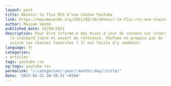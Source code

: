 ```yaml
---
layout: post
title: Obtenir le flux RSS d’une chaîne YouTube
link: https://maximevende.org/2021/08/10/obtenir-le-flux-rss-une-chaine-youtube
author: Maxime Vendé
published_date: 10/08/2021
description: Pour être informé·e des mises à jour de contenu sur internet, RSS est
  le standard libre et ouvert de référence. YouTube ne propose pas de flux RSS pour
  suivre vos chaînes favorites ? Il est facile d’y remédier.
language: fr
categories:
- articles
tags: youtube rss
og-tags: youtube rss
permalink: "/:categories/:year/:month/:day/:title/"
date: '2025-01-21 20:38:31 +0100'
---
```

